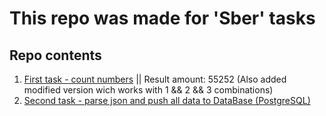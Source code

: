 # This repo was made for 'Sber' tasks


## Repo contents
1. [First task - count numbers](https://github.com/Stoppery/sber_tasks/blob/master/first_task.js) 				||       Result amount: 55252 (Also added modified version wich works with 1 && 2 && 3 combinations)
2. [Second task - parse json and push all data to DataBase (PostgreSQL)](https://github.com/Stoppery/sber_tasks/tree/master/second_task)